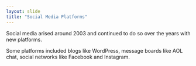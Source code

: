 ```yaml
---
layout: slide
title: "Social Media Platforms"
---
```


Social media arised around 2003 and continued to do so over the years with new platforms. 

Some platforms included blogs like WordPress, message boards like AOL chat, social networks like Facebook and Instagram.
